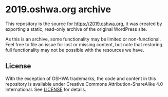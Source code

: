 # 2019.oshwa.org archive

This repository is the source for https://2019.oshwa.org, it was created by exporting a static, read-only archive of the original WordPress site.

As this is an archive, some functionality may be limited or non-functional. Feel free to file an issue for lost or missing content, but note that restoring full functionality may not be possible with the resources we have.

## License

With the exception of OSHWA trademarks, the code and content in this repository is available under Creative Commons Attribution-ShareAlike 4.0 International. See [LICENSE](./LICENSE) for details.
